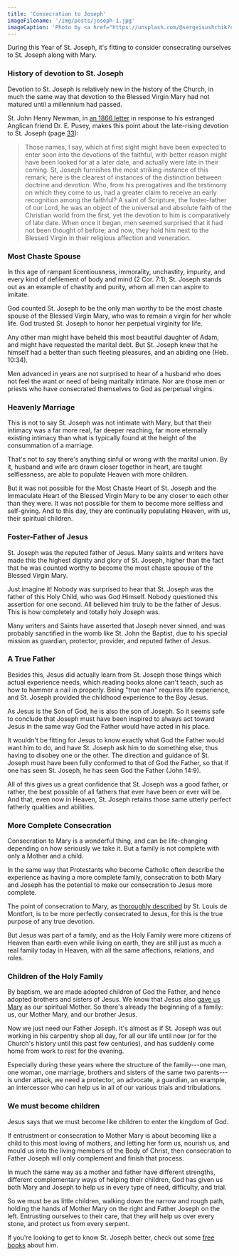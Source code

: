 ```yaml
---
title: 'Consecration to Joseph'
imageFilename: '/img/posts/joseph-1.jpg'
imageCaption: 'Photo by <a href="https://unsplash.com/@sergeisushchik?utm_source=unsplash&utm_medium=referral&utm_content=creditCopyText">Sergei Sushchik</a> on <a href="https://unsplash.com/?utm_source=unsplash&utm_medium=referral&utm_content=creditCopyText">Unsplash</a>'
---
```


During this Year of St. Joseph, it's fitting to consider consecrating ourselves to St. Joseph along with Mary.

### History of devotion to St. Joseph

Devotion to St. Joseph is relatively new in the history of the Church, in much the same way that devotion to the Blessed Virgin Mary had not matured until a millennium had passed.

St. John Henry Newman, in [an 1866 letter](/books/st-john-henry-newman-reply-to-eirenicon.html) in response to his estranged Anglican friend Dr. E. Pusey, makes this point about the late-rising devotion to St. Joseph (page [33](https://archive.org/details/a600343600newmuoft/page/n37?view=theater&q=joseph)):

> Those names, I say, which at first sight might have been expected to enter soon into the devotions of the faithful, with better reason might have been looked for at a later date, and actually were late in their coming. St, Joseph furnishes the most striking instance of this remark; here is the clearest of instances of the distinction between doctrine and devotion. Who, from his prerogatives and the testimony on which they come to us, had a greater claim to receive an early recognition among the faithful? A saint of Scripture, the foster-father of our Lord, he was an object of the universal and absolute faith of the Christian world from the first, yet the devotion to him is comparatively of late date. When once it began, men seemed surprised that it had not been thought of before; and now, they hold him next to the Blessed Virgin in their religious affection and veneration.

### Most Chaste Spouse

In this age of rampant licentiousness, immorality, unchastity, impurity, and every kind of defilement of body and mind (2 Cor. 7:1), St. Joseph stands out as an example of chastity and purity, whom all men can aspire to imitate.

God counted St. Joseph to be the only man worthy to be the most chaste spouse of the Blessed Virgin Mary, who was to remain a virgin for her whole life. God trusted St. Joseph to honor her perpetual virginity for life.

Any other man might have beheld this most beautiful daughter of Adam, and might have requested the marital debt. But St. Joseph knew that he himself had a better than such fleeting pleasures, and an abiding one (Heb. 10:34).

Men advanced in years are not surprised to hear of a husband who does not feel the want or need of being maritally intimate. Nor are those men or priests who have consecrated themselves to God as perpetual virgins.

### Heavenly Marriage

This is not to say St. Joseph was not intimate with Mary, but that their intimacy was a far more real, far deeper reaching, far more eternally existing intimacy than what is typically found at the height of the consummation of a marriage.

That's not to say there's anything sinful or wrong with the marital union. By it, husband and wife are drawn closer together in heart, are taught selflessness, are able to populate Heaven with more children.

But it was not possible for the Most Chaste Heart of St. Joseph and the Immaculate Heart of the Blessed Virgin Mary to be any closer to each other than they were. It was not possible for them to become more selfless and self-giving. And to this day, they are continually populating Heaven, with us, their spiritual children.

### Foster-Father of Jesus

St. Joseph was the reputed father of Jesus. Many saints and writers have made this the highest dignity and glory of St. Joseph, higher than the fact that he was counted worthy to become the most chaste spouse of the Blessed Virgin Mary.

Just imagine it! Nobody was surprised to hear that St. Joseph was the father of this Holy Child, who was God Himself. Nobody questioned this assertion for one second. All believed him truly to be the father of Jesus. This is how completely and totally holy Joseph was.

Many writers and Saints have asserted that Joseph never sinned, and was probably sanctified in the womb like St. John the Baptist, due to his special mission as guardian, protector, provider, and reputed father of Jesus.

### A True Father

Besides this, Jesus did actually learn from St. Joseph those things which actual experience needs, which reading books alone can't teach, such as how to hammer a nail in properly. Being "true man" requires life experience, and St. Joseph provided the childhood experience to the Boy Jesus.

As Jesus is the Son of God, he is also the son of Joseph. So it seems safe to conclude that Joseph must have been inspired to always act toward Jesus in the same way God the Father would have acted in his place.

It wouldn't be fitting for Jesus to know exactly what God the Father would want him to do, and have St. Joseph ask him to do something else, thus having to disobey one or the other. The direction and guidance of St. Joseph must have been fully conformed to that of God the Father, so that if one has seen St. Joseph, he has seen God the Father (John 14:9).

All of this gives us a great confidence that St. Joseph was a good father, or rather, the best possible of all fathers that ever have been or ever will be. And that, even now in Heaven, St. Joseph retains those same utterly perfect fatherly qualities and abilities.

### More Complete Consecration

Consecration to Mary is a wonderful thing, and can be life-changing depending on how seriously we take it. But a family is not complete with only a Mother and a child.

In the same way that Protestants who become Catholic often describe the experience as having a more complete family, consecration to both Mary and Joseph has the potential to make our consecration to Jesus more complete.

The point of consecration to Mary, as [thoroughly described](/books/true-devotion-to-mary.html) by St. Louis de Montfort, is to be more perfectly consecrated to Jesus, for this is the true purpose of any true devotion.

But Jesus was part of a family, and as the Holy Family were more citizens of Heaven than earth even while living on earth, they are still just as much a real family today in Heaven, with all the same affections, relations, and roles.

### Children of the Holy Family

By baptism, we are made adopted children of God the Father, and hence adopted brothers and sisters of Jesus. We know that Jesus also [gave us Mary](/posts/2021-06-17-consecration-to-mary.html) as our spiritual Mother. So there's already the beginning of a family: us, our Mother Mary, and our brother Jesus.

Now we just need our Father Joseph. It's almost as if St. Joseph was out working in his carpentry shop all day, for all our life until now (or for the Church's history until this past few centuries), and has suddenly come home from work to rest for the evening.

Especially during these years where the structure of the family---one man, one woman, one marriage, brothers and sisters of the same two parents---is under attack, we need a protector, an advocate, a guardian, an example, an intercessor who can help us in all of our various trials and tribulations.

### We must become children

Jesus says that we must become like children to enter the kingdom of God.

If entrustment or consecration to Mother Mary is about becoming like a child to this most loving of mothers, and letting her form us, nourish us, and mould us into the living members of the Body of Christ, then consecration to Father Joseph will only complement and finish that process.

In much the same way as a mother and father have different strengths, different complementary ways of helping their children, God has given us both Mary and Joseph to help us in every type of need, difficulty, and trial.

So we must be as little children, walking down the narrow and rough path, holding the hands of Mother Mary on the right and Father Joseph on the left. Entrusting ourselves to their care, that they will help us over every stone, and protect us from every serpent.

If you're looking to get to know St. Joseph better, check out some [free books](/joseph.html) about him.
